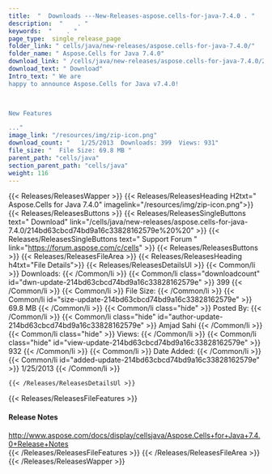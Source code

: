 ```yaml
---
title:  "  Downloads ---New-Releases-aspose.cells-for-java-7.4.0 . " 
description:  "    . " 
keywords:  "    . " 
page_type:  single_release_page
folder_link: " cells/java/new-releases/aspose.cells-for-java-7.4.0/"
folder_name: " Aspose.Cells for Java 7.4.0"
download_link: " /cells/java/new-releases/aspose.cells-for-java-7.4.0/214bd63cbcd74bd9a16c33828162579e"
download_text: " Download"
Intro_text: " We are
happy to announce Aspose.Cells for Java v7.4.0!

 

New Features

..."
image_link: "/resources/img/zip-icon.png"
download_count: "   1/25/2013  Downloads: 399  Views: 931"
file_size: "  File Size: 69.8 MB "
parent_path: "cells/java"
section_parent_path: "cells/java"
weight: 116 
---
```


{{< Releases/ReleasesWapper >}}
  {{< Releases/ReleasesHeading H2txt=" Aspose.Cells for Java 7.4.0" imagelink="/resources/img/zip-icon.png">}}
  {{< Releases/ReleasesButtons >}}
    {{< Releases/ReleasesSingleButtons text=" Download" link="/cells/java/new-releases/aspose.cells-for-java-7.4.0/214bd63cbcd74bd9a16c33828162579e%20%20" >}}
    {{< Releases/ReleasesSingleButtons text=" Support Forum " link="https://forum.aspose.com/c/cells" >}}
  {{< Releases/ReleasesButtons >}}
  {{< Releases/ReleasesFileArea >}}
    {{< Releases/ReleasesHeading h4txt="File Details">}}
    {{< Releases/ReleasesDetailsUl >}}
            {{< Common/li  >}} Downloads: {{< /Common/li >}} 
      {{< Common/li class="downloadcount" id="dwn-update-214bd63cbcd74bd9a16c33828162579e" >}} 399 {{< /Common/li >}} 
      {{< Common/li  >}} File Size: {{< /Common/li >}} 
      {{< Common/li id="size-update-214bd63cbcd74bd9a16c33828162579e" >}} 69.8 MB {{< /Common/li >}} 
      {{< Common/li  class="hide" >}} Posted By: {{< /Common/li >}} 
      {{< Common/li class="hide" id="author-update-214bd63cbcd74bd9a16c33828162579e" >}} Amjad Sahi {{< /Common/li >}} 
      {{< Common/li class="hide"  >}} Views: {{< /Common/li >}} 
      {{< Common/li class="hide" id="view-update-214bd63cbcd74bd9a16c33828162579e" >}} 932 {{< /Common/li >}} 
      {{< Common/li  >}} Date Added: {{< /Common/li >}} 
      {{< Common/li id="added-update-214bd63cbcd74bd9a16c33828162579e" >}} 1/25/2013 {{< /Common/li >}} 

    {{< /Releases/ReleasesDetailsUl >}}

  {{< Releases/ReleasesFileFeatures >}}
      <h4>Release Notes</h4><div><a href="http://www.aspose.com/docs/display/cellsjava/Aspose.Cells+for+Java+7.4.0+Release+Notes">http://www.aspose.com/docs/display/cellsjava/Aspose.Cells+for+Java+7.4.0+Release+Notes</a></div>
  {{< /Releases/ReleasesFileFeatures >}}
 {{< /Releases/ReleasesFileArea >}}
{{< /Releases/ReleasesWapper >}}


